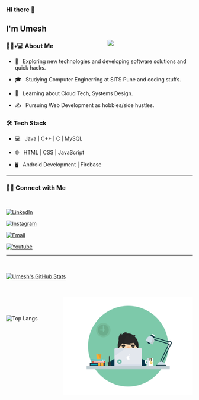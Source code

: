 ### Hi there 👋<h2> I'm Umesh</h2>

<img align='right' src="https://media.giphy.com/media/M9gbBd9nbDrOTu1Mqx/giphy.gif" width="230">

<h3> 👨🏻•💻 About Me </h3>



- 🤔 &nbsp; Exploring new technologies and developing software solutions and quick hacks.

- 🎓 &nbsp; Studying Computer Enginerring at SITS Pune and coding stuffs.

- 🌱 &nbsp; Learning about Cloud Tech, Systems Design.

- ✍️ &nbsp; Pursuing Web Development as hobbies/side hustles.



<h3>🛠 Tech Stack</h3>



- 💻 &nbsp;  Java | C++ | C | MySQL

- 🌐 &nbsp; HTML | CSS | JavaScript

- 🖥 &nbsp; Android Development | Firebase

<hr> 



<h3> 🤝🏻 Connect with Me </h3>

<br>



<p align="center">

<a href="https://www.linkedin.com/in/umesh-ekhande-87535a191?lipi=urn%3Ali%3Apage%3Ad_flagship3_profile_view_base_contact_details%3B6Xh6C9%2B2T6Ogs6Pt2rlblw%3D%3D"><img alt="LinkedIn" src="https://img.shields.io/badge/LinkedIn-Umesh %20 Ekhande-blue?style=flat-square&logo=linkedin"></a>

<a href="https://www.instagram.com/its_umeshekhande/"><img alt="Instagram" src="https://img.shields.io/badge/Instagram-its_umeshekhande-black?style=flat-square&logo=instagram"></a>

<a href="mailto:umeshekhande100@gmail.com"><img alt="Email" src="https://img.shields.io/badge/Email-umeshekhande100.com-blue?style=flat-square&logo=gmail"></a>

<a href="https://www.youtube.com/channel/UCkNjK5vGL2RvonrRH0Wtfbw"><img alt="Youtube" src="https://img.shields.io/badge/Youtube-Umesh Ekhande-black?style=flat-square&logo=youtube"></a>

</p>

<hr>


<br/><br/>
[![Umesh's GitHub Stats](https://github-readme-stats.vercel.app/api?username=Umeshekh&show_icons=true)](https://github.com/Umeshekh)

<br/>

<br/>

<img src="https://github.com/nirala96/nirala96/blob/master/70804f7e25b11f29db904f2fa7b4cd9d.gif?raw=true" width="350" align='right'>
<br/>
<br/>

![Top Langs](https://github-readme-stats.vercel.app/api/top-langs/?username=Umeshekh&show_icons=true)

<br>







